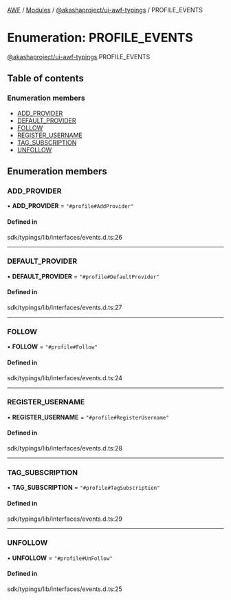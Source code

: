 [AWF](../README.md) / [Modules](../modules.md) / [@akashaproject/ui-awf-typings](../modules/akashaproject_ui_awf_typings.md) / PROFILE\_EVENTS

# Enumeration: PROFILE\_EVENTS

[@akashaproject/ui-awf-typings](../modules/akashaproject_ui_awf_typings.md).PROFILE_EVENTS

## Table of contents

### Enumeration members

- [ADD\_PROVIDER](akashaproject_ui_awf_typings.PROFILE_EVENTS.md#add_provider)
- [DEFAULT\_PROVIDER](akashaproject_ui_awf_typings.PROFILE_EVENTS.md#default_provider)
- [FOLLOW](akashaproject_ui_awf_typings.PROFILE_EVENTS.md#follow)
- [REGISTER\_USERNAME](akashaproject_ui_awf_typings.PROFILE_EVENTS.md#register_username)
- [TAG\_SUBSCRIPTION](akashaproject_ui_awf_typings.PROFILE_EVENTS.md#tag_subscription)
- [UNFOLLOW](akashaproject_ui_awf_typings.PROFILE_EVENTS.md#unfollow)

## Enumeration members

### ADD\_PROVIDER

• **ADD\_PROVIDER** = `"#profile#AddProvider"`

#### Defined in

sdk/typings/lib/interfaces/events.d.ts:26

___

### DEFAULT\_PROVIDER

• **DEFAULT\_PROVIDER** = `"#profile#DefaultProvider"`

#### Defined in

sdk/typings/lib/interfaces/events.d.ts:27

___

### FOLLOW

• **FOLLOW** = `"#profile#Follow"`

#### Defined in

sdk/typings/lib/interfaces/events.d.ts:24

___

### REGISTER\_USERNAME

• **REGISTER\_USERNAME** = `"#profile#RegisterUsername"`

#### Defined in

sdk/typings/lib/interfaces/events.d.ts:28

___

### TAG\_SUBSCRIPTION

• **TAG\_SUBSCRIPTION** = `"#profile#TagSubscription"`

#### Defined in

sdk/typings/lib/interfaces/events.d.ts:29

___

### UNFOLLOW

• **UNFOLLOW** = `"#profile#UnFollow"`

#### Defined in

sdk/typings/lib/interfaces/events.d.ts:25
